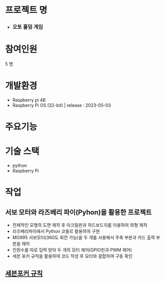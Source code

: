 # 프로젝트 명
- ### 오토 홀덤 게임

# 참여인원
5 명

# 개발환경
- Raspberry pi 4B
- Raspberry Pi OS (32-bit) | release : 2023-05-03

# 주요기능 

# 기술 스택
- python
- Raspberry Pi

# 작업
## 서보 모터와 라즈베리 파이(Pyhon)을 활용한 프로젝트
* 전체적인 모형의 도면 제작 후 아크릴판과 하드보드지를 이용하여 외형 제작
* 라즈베리파이에서 Python 코들르 활용하여 구현
* MG995 서보모터(360도 회전 가능)을 두 개를 사용해서 주축 부분과 카드 출력 부분을 제어
* 인원수를 따로 입력 받아 두 개의 모터 제어(GPIO핀과 PWM 제어)
* 세븐 포커 규칙을 활용하여 코드 작성 후 모터와 결합하여 구동 확인

## [세븐포커 규칙](Seven_Rule.md)
